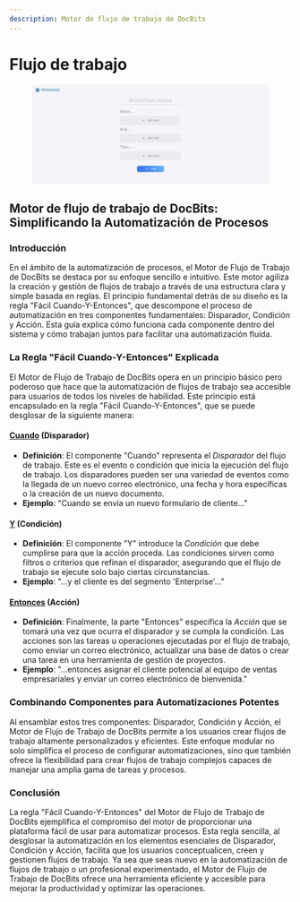 ```yaml
---
description: Motor de flujo de trabajo de DocBits
---
```


# Flujo de trabajo

<figure><img src="../../.gitbook/assets/Bildschirmfoto 2024-03-12 um 19.42.57.png" alt=""><figcaption></figcaption></figure>

## Motor de flujo de trabajo de DocBits: Simplificando la Automatización de Procesos

### Introducción

En el ámbito de la automatización de procesos, el Motor de Flujo de Trabajo de DocBits se destaca por su enfoque sencillo e intuitivo. Este motor agiliza la creación y gestión de flujos de trabajo a través de una estructura clara y simple basada en reglas. El principio fundamental detrás de su diseño es la regla "Fácil Cuando-Y-Entonces", que descompone el proceso de automatización en tres componentes fundamentales: Disparador, Condición y Acción. Esta guía explica cómo funciona cada componente dentro del sistema y cómo trabajan juntos para facilitar una automatización fluida.

### La Regla "Fácil Cuando-Y-Entonces" Explicada

El Motor de Flujo de Trabajo de DocBits opera en un principio básico pero poderoso que hace que la automatización de flujos de trabajo sea accesible para usuarios de todos los niveles de habilidad. Este principio está encapsulado en la regla "Fácil Cuando-Y-Entonces", que se puede desglosar de la siguiente manera:

#### [Cuando](./#when-trigger) (Disparador)

* **Definición**: El componente "Cuando" representa el _Disparador_ del flujo de trabajo. Este es el evento o condición que inicia la ejecución del flujo de trabajo. Los disparadores pueden ser una variedad de eventos como la llegada de un nuevo correo electrónico, una fecha y hora específicas o la creación de un nuevo documento.
* **Ejemplo**: "Cuando se envía un nuevo formulario de cliente..."

#### [Y](./#and-condition) (Condición)

* **Definición**: El componente "Y" introduce la _Condición_ que debe cumplirse para que la acción proceda. Las condiciones sirven como filtros o criterios que refinan el disparador, asegurando que el flujo de trabajo se ejecute solo bajo ciertas circunstancias.
* **Ejemplo**: "...y el cliente es del segmento 'Enterprise'..."

#### [Entonces](./#then-action) (Acción)

* **Definición**: Finalmente, la parte "Entonces" especifica la _Acción_ que se tomará una vez que ocurra el disparador y se cumpla la condición. Las acciones son las tareas u operaciones ejecutadas por el flujo de trabajo, como enviar un correo electrónico, actualizar una base de datos o crear una tarea en una herramienta de gestión de proyectos.
* **Ejemplo**: "...entonces asignar el cliente potencial al equipo de ventas empresariales y enviar un correo electrónico de bienvenida."

### Combinando Componentes para Automatizaciones Potentes

Al ensamblar estos tres componentes: Disparador, Condición y Acción, el Motor de Flujo de Trabajo de DocBits permite a los usuarios crear flujos de trabajo altamente personalizados y eficientes. Este enfoque modular no solo simplifica el proceso de configurar automatizaciones, sino que también ofrece la flexibilidad para crear flujos de trabajo complejos capaces de manejar una amplia gama de tareas y procesos.

### Conclusión

La regla "Fácil Cuando-Y-Entonces" del Motor de Flujo de Trabajo de DocBits ejemplifica el compromiso del motor de proporcionar una plataforma fácil de usar para automatizar procesos. Esta regla sencilla, al desglosar la automatización en los elementos esenciales de Disparador, Condición y Acción, facilita que los usuarios conceptualicen, creen y gestionen flujos de trabajo. Ya sea que seas nuevo en la automatización de flujos de trabajo o un profesional experimentado, el Motor de Flujo de Trabajo de DocBits ofrece una herramienta eficiente y accesible para mejorar la productividad y optimizar las operaciones.
